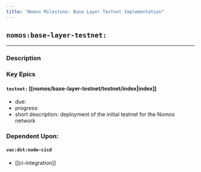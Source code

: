 ```yaml
---
title: "Nomos Milestone: Base Layer Testnet Implementation"
---
```

## `nomos:base-layer-testnet:`
---
### Description

### Key Epics
#### `testnet:` [[nomos/base-layer-testnet/testnet/index|index]]
- due: 
- progress: 
- short description: deployment of the initial testnet for the Nomos network

### Dependent Upon:
#### `vac:dst:node-cicd`
- [[ci-integration]]